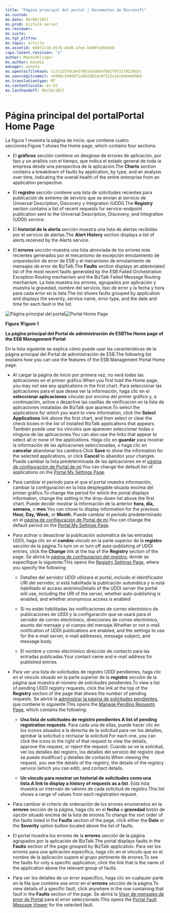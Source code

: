 ```yaml
---
title: "Página principal del portal | Documentos de Microsoft"
ms.custom: 
ms.date: 06/08/2017
ms.prod: biztalk-server
ms.reviewer: 
ms.suite: 
ms.tgt_pltfrm: 
ms.topic: article
ms.assetid: 60072c30-d57b-4bd8-a7ee-b4d0fa50de58
caps.latest.revision: "2"
author: MandiOhlinger
ms.author: mandia
manager: anneta
ms.openlocfilehash: 1c2c525fdc8e5786143e8b4f942f0f2379226d3c
ms.sourcegitcommit: cb908c540d8f1a692d01dc8f313e16cb4b4e696d
ms.translationtype: MT
ms.contentlocale: es-ES
ms.lasthandoff: 09/20/2017
---
```

# <a name="portal-home-page"></a><span data-ttu-id="f2f83-102">Página principal del portal</span><span class="sxs-lookup"><span data-stu-id="f2f83-102">Portal Home Page</span></span>
<span data-ttu-id="f2f83-103">La figura 1 muestra la página de inicio, que contiene cuatro secciones:</span><span class="sxs-lookup"><span data-stu-id="f2f83-103">Figure 1 shows the Home page, which contains four sections:</span></span>  
  
-   <span data-ttu-id="f2f83-104">El **gráficos** sección contiene un desglose de errores de aplicación, por tipo y un análisis con el tiempo, que indica el estado general de toda la empresa desde una perspectiva de la aplicación.</span><span class="sxs-lookup"><span data-stu-id="f2f83-104">The **Charts** section contains a breakdown of faults by application, by type, and an analysis over time, indicating the overall health of the entire enterprise from an application perspective.</span></span>  
  
-   <span data-ttu-id="f2f83-105">El **registro** sección contiene una lista de solicitudes recientes para publicación de extremo de servicio que se envían al servicio de Universal Description, Discovery y Integration (UDDI).</span><span class="sxs-lookup"><span data-stu-id="f2f83-105">The **Registry** section contains a list of recent requests for service-endpoint publication sent to the Universal Description, Discovery, and Integration (UDDI) service.</span></span>  
  
-   <span data-ttu-id="f2f83-106">El **historial de la alerta** sección muestra una lista de alertas recibidas por el servicio de alertas.</span><span class="sxs-lookup"><span data-stu-id="f2f83-106">The **Alert History** section displays a list of alerts received by the Alerts service.</span></span>  
  
-   <span data-ttu-id="f2f83-107">El **errores** sección muestra una lista abreviada de los errores más recientes generados por el mecanismo de excepción enrutamiento de orquestación de error de ESB y el mecanismo de enrutamiento de mensajes de error de BizTalk.</span><span class="sxs-lookup"><span data-stu-id="f2f83-107">The **Faults** section displays an abbreviated list of the most recent faults generated by the ESB Failed Orchestration Exception Routing mechanism and the BizTalk Failed Message Routing mechanism.</span></span> <span data-ttu-id="f2f83-108">La lista muestra los errores, agrupados por aplicación y muestra la gravedad, nombre del servicio, tipo de error y la fecha y hora para cada error en la lista.</span><span class="sxs-lookup"><span data-stu-id="f2f83-108">The list shows faults grouped by application and displays the severity, service name, error type, and the date and time for each fault in the list.</span></span>  
  
 <span data-ttu-id="f2f83-109">![Página principal del portal](../esb-toolkit/media/portalhomepage.gif "PortalHomePage")</span><span class="sxs-lookup"><span data-stu-id="f2f83-109">![Portal Home Page](../esb-toolkit/media/portalhomepage.gif "PortalHomePage")</span></span>  
  
 <span data-ttu-id="f2f83-110">**Figura 1**</span><span class="sxs-lookup"><span data-stu-id="f2f83-110">**Figure 1**</span></span>  
  
 <span data-ttu-id="f2f83-111">**La página principal del Portal de administración de ESB**</span><span class="sxs-lookup"><span data-stu-id="f2f83-111">**The Home page of the ESB Management Portal**</span></span>  
  
 <span data-ttu-id="f2f83-112">En la lista siguiente se explica cómo puede usar las características de la página principal del Portal de administración de ESB.</span><span class="sxs-lookup"><span data-stu-id="f2f83-112">The following list explains how you can use the features of the ESB Management Portal Home page.</span></span>  
  
-   <span data-ttu-id="f2f83-113">Al cargar la página de inicio por primera vez, no verá todas las aplicaciones en el primer gráfico.</span><span class="sxs-lookup"><span data-stu-id="f2f83-113">When you first load the Home page, you may not see any applications in the first chart.</span></span> <span data-ttu-id="f2f83-114">Para seleccionar las aplicaciones para el que desea ver la información, haga clic en el **seleccionar aplicaciones** vincular por encima del primer gráfico y, a continuación, active o desactive las casillas de verificación en la lista de aplicaciones instaladas de BizTalk que aparece.</span><span class="sxs-lookup"><span data-stu-id="f2f83-114">To select the applications for which you want to view information, click the **Select Applications** link above the first chart, and then select or clear the check boxes in the list of installed BizTalk applications that appears.</span></span> <span data-ttu-id="f2f83-115">También puede usar los vínculos que aparecen seleccionar todas o ninguna de las aplicaciones.</span><span class="sxs-lookup"><span data-stu-id="f2f83-115">You can also use the links that appear to select all or none of the applications.</span></span> <span data-ttu-id="f2f83-116">Haga clic en **guardar** para mostrar la información de las aplicaciones seleccionadas, o haga clic en **cancelar** abandonar los cambios.</span><span class="sxs-lookup"><span data-stu-id="f2f83-116">Click **Save** to show the information for the selected applications, or click **Cancel** to abandon your changes.</span></span> <span data-ttu-id="f2f83-117">Puede cambiar la lista predeterminada de las aplicaciones en el [página de configuración de Portal de mi](../esb-toolkit/portal-my-settings-page.md).</span><span class="sxs-lookup"><span data-stu-id="f2f83-117">You can change the default list of applications on the [Portal My Settings Page](../esb-toolkit/portal-my-settings-page.md).</span></span>  
  
-   <span data-ttu-id="f2f83-118">Para cambiar el período para el que el portal muestra información, cambiar la configuración en la lista desplegable situada encima del primer gráfico.</span><span class="sxs-lookup"><span data-stu-id="f2f83-118">To change the period for which the portal displays information, change the setting in the drop-down list above the first chart.</span></span> <span data-ttu-id="f2f83-119">Puede decidir mostrar la información de la anterior **hora, día, semana,** o **mes**.</span><span class="sxs-lookup"><span data-stu-id="f2f83-119">You can chose to display information for the previous **Hour, Day, Week,** or **Month**.</span></span> <span data-ttu-id="f2f83-120">Puede cambiar el período predeterminado en el [página de configuración de Portal de mi](../esb-toolkit/portal-my-settings-page.md).</span><span class="sxs-lookup"><span data-stu-id="f2f83-120">You can change the default period on the [Portal My Settings Page](../esb-toolkit/portal-my-settings-page.md).</span></span>  
  
-   <span data-ttu-id="f2f83-121">Para activar o desactivar la publicación automática de las entradas UDDI, haga clic en el **cambio** vínculo en la parte superior de la **registro** sección de la página.</span><span class="sxs-lookup"><span data-stu-id="f2f83-121">To turn on or turn off auto-publishing of UDDI entries, click the **Change** link at the top of the **Registry** section of the page.</span></span> <span data-ttu-id="f2f83-122">Se abrirá la [página de configuración del registro](../esb-toolkit/registry-settings-page.md), donde se especifique lo siguiente:</span><span class="sxs-lookup"><span data-stu-id="f2f83-122">This opens the [Registry Settings Page](../esb-toolkit/registry-settings-page.md), where you specify the following:</span></span>  
  
    -   <span data-ttu-id="f2f83-123">Detalles del servidor UDDI utilizará el portal, incluido el identificador URI del servidor, si está habilitada la publicación automática y si está habilitado el acceso anónimo</span><span class="sxs-lookup"><span data-stu-id="f2f83-123">Details of the UDDI server the portal will use, including the URI of the server, whether auto-publishing is enabled, and whether anonymous access is enabled</span></span>  
  
    -   <span data-ttu-id="f2f83-124">Si no están habilitadas las notificaciones de correo electrónico de publicaciones de UDDI y la configuración que se usará para el servidor de correo electrónico, direcciones de correo electrónico, asunto del mensaje y el cuerpo del mensaje.</span><span class="sxs-lookup"><span data-stu-id="f2f83-124">Whether or not e-mail notification of UDDI publications are enabled, and the settings to use for the e-mail server, e-mail addresses, message subject, and message body.</span></span>  
  
    -   <span data-ttu-id="f2f83-125">El nombre y correo electrónico dirección de contacto para las entradas publicadas.</span><span class="sxs-lookup"><span data-stu-id="f2f83-125">Your contact name and e-mail address for published entries.</span></span>  
  
-   <span data-ttu-id="f2f83-126">Para ver una lista de solicitudes de registro UDDI pendientes, haga clic en el vínculo situado en la parte superior de la **registro** sección de la página que muestra el número de solicitudes pendientes.</span><span class="sxs-lookup"><span data-stu-id="f2f83-126">To view a list of pending UDDI registry requests, click the link at the top of the **Registry** section of the page that shows the number of pending requests.</span></span> <span data-ttu-id="f2f83-127">Se abrirá la [administrar la página de solicitudes pendientes](../esb-toolkit/manage-pending-requests-page.md), que contiene lo siguiente:</span><span class="sxs-lookup"><span data-stu-id="f2f83-127">This opens the [Manage Pending Requests Page](../esb-toolkit/manage-pending-requests-page.md), which contains the following:</span></span>  
  
    -   <span data-ttu-id="f2f83-128">**Una lista de solicitudes de registro pendientes**.</span><span class="sxs-lookup"><span data-stu-id="f2f83-128">**A list of pending registration requests**.</span></span> <span data-ttu-id="f2f83-129">Para cada una de ellas, puede hacer clic en los iconos situados a la derecha de la solicitud para ver los detalles, aprobar la solicitud o rechazar la solicitud.</span><span class="sxs-lookup"><span data-stu-id="f2f83-129">For each one, you can click the icons to the right of that request to view the details, approve the request, or reject the request.</span></span> <span data-ttu-id="f2f83-130">Cuando se ve la solicitud, ver los detalles del registro, los detalles del servicio del registro (que se puede modificar) y detalles de contacto.</span><span class="sxs-lookup"><span data-stu-id="f2f83-130">When viewing the request, you see the details of the registry, the details of the registry service (which you can edit), and contact details.</span></span>  
  
    -   <span data-ttu-id="f2f83-131">**Un vínculo para mostrar un historial de solicitudes como una lista**.</span><span class="sxs-lookup"><span data-stu-id="f2f83-131">**A link to display a history of requests as a list**.</span></span> <span data-ttu-id="f2f83-132">Esta lista muestra un intervalo de valores de cada solicitud de registro.</span><span class="sxs-lookup"><span data-stu-id="f2f83-132">This list shows a range of values from each registration request.</span></span>  
  
-   <span data-ttu-id="f2f83-133">Para cambiar el criterio de ordenación de los errores enumerados en la **errores** sección de la página, haga clic en el **fecha** o **gravedad** botón de opción situado encima de la lista de errores.</span><span class="sxs-lookup"><span data-stu-id="f2f83-133">To change the sort order of the faults listed in the **Faults** section of the page, click either the **Date** or the **Severity** option button located above the list of faults.</span></span>  
  
-   <span data-ttu-id="f2f83-134">El portal muestra los errores de la **errores** sección de la página agrupados por la aplicación de BizTalk.</span><span class="sxs-lookup"><span data-stu-id="f2f83-134">The portal displays faults in the **Faults** section of the page grouped by BizTalk application.</span></span> <span data-ttu-id="f2f83-135">Para ver los errores para una aplicación específica, haga clic en el vínculo que es el nombre de la aplicación supere el grupo pertinente de errores.</span><span class="sxs-lookup"><span data-stu-id="f2f83-135">To see the faults for only a specific application, click the link that is the name of the application above the relevant group of faults.</span></span>  
  
-   <span data-ttu-id="f2f83-136">Para ver los detalles de un error específico, haga clic en cualquier parte en la fila que contiene ese error en el **errores** sección de la página.</span><span class="sxs-lookup"><span data-stu-id="f2f83-136">To view details of a specific fault, click anywhere in the row containing that fault in the **Faults** section of the page.</span></span> <span data-ttu-id="f2f83-137">Se abrirá la [Visor de mensajes de error de Portal](../esb-toolkit/portal-fault-message-viewer.md) para el error seleccionado.</span><span class="sxs-lookup"><span data-stu-id="f2f83-137">This opens the [Portal Fault Message Viewer](../esb-toolkit/portal-fault-message-viewer.md) for the selected fault.</span></span>